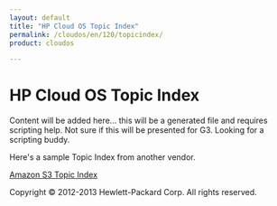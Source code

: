 ```yaml
---
layout: default
title: "HP Cloud OS Topic Index"
permalink: /cloudos/en/120/topicindex/
product: cloudos

---
```


# HP Cloud OS Topic Index

Content will be added here... this will be a generated file and requires scripting help.  Not sure if this will be presented for G3.  Looking for a scripting buddy. 

Here's a sample Topic Index from another vendor.

[Amazon S3 Topic Index](http://docs.aws.amazon.com/AmazonS3/latest/API/BookIndex.html)


Copyright &copy; 2012-2013 Hewlett-Packard Corp. All rights reserved.


